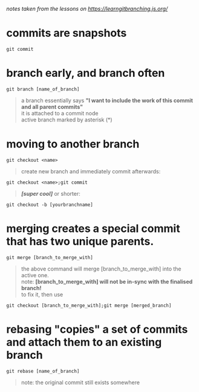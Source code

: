 *notes taken from the lessons on https://learngitbranching.js.org/*
# commits are snapshots

    git commit
# branch early, and branch often

    git branch [name_of_branch]
> a branch essentially says **"I want to include the work of this commit and all parent commits"**  
> it is attached to a commit node  
> active branch marked by asterisk (*)  
# moving to another branch

    git checkout <name>
> create new branch and immediately commit afterwards:

    git checkout <name>;git commit
> ***[super cool]*** or shorter:

    git checkout -b [yourbranchname]
# merging creates a special commit that has two unique parents.

    git merge [branch_to_merge_with]
> the above command will merge [branch_to_merge_with] into the active one.  
> note: **[branch_to_merge_with] will not be in-sync with the finalised branch!**  
> to fix it, then use

    git checkout [branch_to_merge_with];git merge [merged_branch]
# rebasing "copies" a set of commits and attach them to an existing branch

    git rebase [name_of_branch]
> note: the original commit still exists somewhere